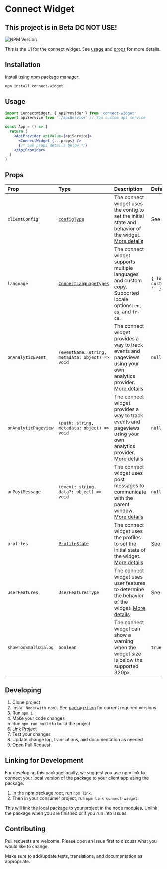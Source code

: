 # Connect Widget

## This project is in Beta DO NOT USE!

![NPM Version](https://img.shields.io/npm/v/connect-widget?link=https%3A%2F%2Fwww.npmjs.com%2Fpackage%2Fconnect-widget)

This is the UI for the connect widget. See [usage](#usage) and [props](#props) for more details.

## Installation

Install using npm package manager:

```bash
npm install connect-widget
```

## Usage

```jsx
import ConnectWidget, { ApiProvider } from 'connect-widget'
import apiService from './apiService' // You custom api service

const App = () => {
  return (
    <ApiProvider apiValue={apiService}>
      <ConnectWidget {...props} />
      {/* See props details below */}
    </ApiProvider>
  )
}
```

## Props

| **Prop**             | **Type**                                                 | **Description**                                                                                                                                           | **Default**                                   |
| :------------------- | :------------------------------------------------------- | :-------------------------------------------------------------------------------------------------------------------------------------------------------- | :-------------------------------------------- |
| `clientConfig`       | [`configType`](./src/redux/reducers/configSlice.ts)      | The connect widget uses the config to set the initial state and behavior of the widget. [More details](./docs/CLIENT_CONFIG.md)                           | See more details                              |
| `language`           | [`ConnectLanguageTypes`](./src/ConnectWidget.tsx)        | The connect widget supports multiple languages and custom copy. Supported locale options: `en`, `es`, and `fr-ca`.                                        | `{ locale: 'en', custom_copy_namespace: '' }` |
| `onAnalyticEvent`    | `(eventName: string, metadata: object) => void`          | The connect widget provides a way to track events and pageviews using your own analytics provider. [More details](./docs/ANALYTICS.md)                    | `null`                                        |
| `onAnalyticPageview` | `(path: string, metadata: object) => void`               | The connect widget provides a way to track events and pageviews using your own analytics provider. [More details](./docs/ANALYTICS.md#onAnalyticPageview) | `null`                                        |
| `onPostMessage`      | `(event: string, data?: object) => void`                 | The connect widget uses post messages to communicate with the parent window. [More details](./docs/POST_MESSAGES.md)                                      | `null`                                        |
| `profiles`           | [`ProfileState`](./src/redux/reducers/profilesSlice.tsx) | The connect widget uses the profiles to set the initial state of the widget. [More details](./docs/PROFILES.md)                                           | See more details                              |
| `userFeatures`       | `UserFeaturesType`                                       | The connect widget uses user features to determine the behavior of the widget. [More details](./docs/USER_FEATURES.md)                                    | See more details                              |
| `showTooSmallDialog` | `boolean`                                                | The connect widget can show a warning when the widget size is below the supported 320px.                                                                  | `true`                                        |

## Developing

1. Clone project
2. Install `Node(with npm)`. See [package.json](/package.json) for current required versions
3. Run `npm i`
4. Make your code changes
5. Run `npm run build` to build the project
6. [Link Project](#linking-for-development)
7. Test your changes
8. Update change log, translations, and documentation as needed
9. Open Pull Request

## Linking for Development

For developing this package locally, we suggest you use npm link to connect your local version of the package to your client app using the package.

1. In the npm package root, run `npm link`.
2. Then in your consumer project, run `npm link connect-widget`.

This will link the local package to your project in the node modules. Unlink the package when you are finished or if you run into issues.

## Contributing

Pull requests are welcome. Please open an issue first to discuss what you would like to change.

Make sure to add/update tests, translations, and documentation as appropriate.
